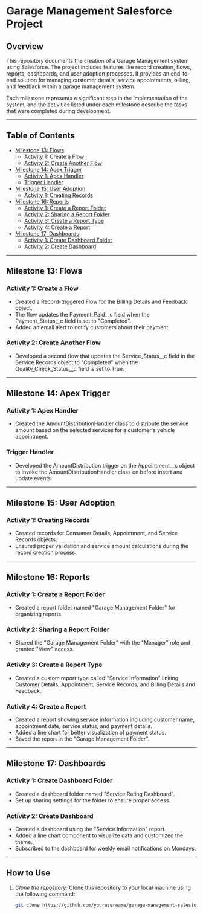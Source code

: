 
# Garage Management Salesforce Project

## Overview

This repository documents the creation of a Garage Management system using Salesforce. The project includes features like record creation, flows, reports, dashboards, and user adoption processes. It provides an end-to-end solution for managing customer details, service appointments, billing, and feedback within a garage management system.

Each milestone represents a significant step in the implementation of the system, and the activities listed under each milestone describe the tasks that were completed during development.

---

## Table of Contents

- [Milestone 13: Flows](#milestone-13-flows)
  - [Activity 1: Create a Flow](#activity-1-create-a-flow)
  - [Activity 2: Create Another Flow](#activity-2-create-another-flow)
- [Milestone 14: Apex Trigger](#milestone-14-apex-trigger)
  - [Activity 1: Apex Handler](#activity-1-apex-handler)
  - [Trigger Handler](#trigger-handler)
- [Milestone 15: User Adoption](#milestone-15-user-adoption)
  - [Activity 1: Creating Records](#activity-1-creating-records)
- [Milestone 16: Reports](#milestone-16-reports)
  - [Activity 1: Create a Report Folder](#activity-1-create-a-report-folder)
  - [Activity 2: Sharing a Report Folder](#activity-2-sharing-a-report-folder)
  - [Activity 3: Create a Report Type](#activity-3-create-a-report-type)
  - [Activity 4: Create a Report](#activity-4-create-a-report)
- [Milestone 17: Dashboards](#milestone-17-dashboards)
  - [Activity 1: Create Dashboard Folder](#activity-1-create-dashboard-folder)
  - [Activity 2: Create Dashboard](#activity-2-create-dashboard)

---

## Milestone 13: Flows

### Activity 1: Create a Flow
- Created a Record-triggered Flow for the Billing Details and Feedback object.
- The flow updates the Payment_Paid__c field when the Payment_Status__c field is set to "Completed".
- Added an email alert to notify customers about their payment.
  
### Activity 2: Create Another Flow
- Developed a second flow that updates the Service_Status__c field in the Service Records object to "Completed" when the Quality_Check_Status__c field is set to True.

---

## Milestone 14: Apex Trigger

### Activity 1: Apex Handler
- Created the AmountDistributionHandler class to distribute the service amount based on the selected services for a customer's vehicle appointment.

### Trigger Handler
- Developed the AmountDistribution trigger on the Appointment__c object to invoke the AmountDistributionHandler class on before insert and update events.

---

## Milestone 15: User Adoption

### Activity 1: Creating Records
- Created records for Consumer Details, Appointment, and Service Records objects.
- Ensured proper validation and service amount calculations during the record creation process.

---

## Milestone 16: Reports

### Activity 1: Create a Report Folder
- Created a report folder named "Garage Management Folder" for organizing reports.

### Activity 2: Sharing a Report Folder
- Shared the "Garage Management Folder" with the "Manager" role and granted "View" access.

### Activity 3: Create a Report Type
- Created a custom report type called "Service Information" linking Customer Details, Appointment, Service Records, and Billing Details and Feedback.

### Activity 4: Create a Report
- Created a report showing service information including customer name, appointment date, service status, and payment details.
- Added a line chart for better visualization of payment status.
- Saved the report in the "Garage Management Folder".

---

## Milestone 17: Dashboards

### Activity 1: Create Dashboard Folder
- Created a dashboard folder named "Service Rating Dashboard".
- Set up sharing settings for the folder to ensure proper access.

### Activity 2: Create Dashboard
- Created a dashboard using the "Service Information" report.
- Added a line chart component to visualize data and customized the theme.
- Subscribed to the dashboard for weekly email notifications on Mondays.

---

## How to Use

1. *Clone the repository:*
   Clone this repository to your local machine using the following command:
   ```bash
   git clone https://github.com/yourusername/garage-management-salesforce.git